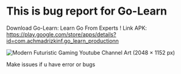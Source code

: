 # This is bug report for Go-Learn
Download Go-Learn: Learn Go From Experts !
Link APK: https://play.google.com/store/apps/details?id=com.achmadrizkinf.go_learn_productionn


![Modern Futuristic Gaming Youtube Channel Art (2048 × 1152 px)](https://user-images.githubusercontent.com/75843138/229462799-c80f6fed-27d3-4588-9bcc-8d255bd089ea.png)

Make issues if u have error or bugs 
